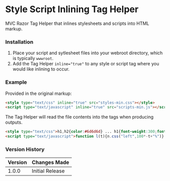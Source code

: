 # Style Script Inlining Tag Helper
MVC Razor Tag Helper that inlines stylesheets and scripts into HTML markup.

### Installation
1. Place your script and sytlesheet files into your webroot directory, which is typically `wwwroot`.
2. Add the Tag Helper `inline="true"` to any style or script tag where you would like inlining to occur.

### Example
Provided in the original markup:
```html
<style type="text/css" inline="true" src="styles-min.css"></style>
<script type="text/javascript" inline="true" src="scripts-min.js"></script>
```
The Tag Helper will read the file contents into the tags when producing outputs.
```html
<style type="text/css">h1,h2{color:#6d6d6d} ... h1{font-weight:300;font-family:sans-serif}</style>
<script type="text/javascript">function l(t){n.css("left",100*-t+"%")} ... function c(t){setTimeout(function(){s(t)},1e3)}</script>
```

### Version History
Version | Changes Made
------- | ------------
1.0.0   | Initial Release
